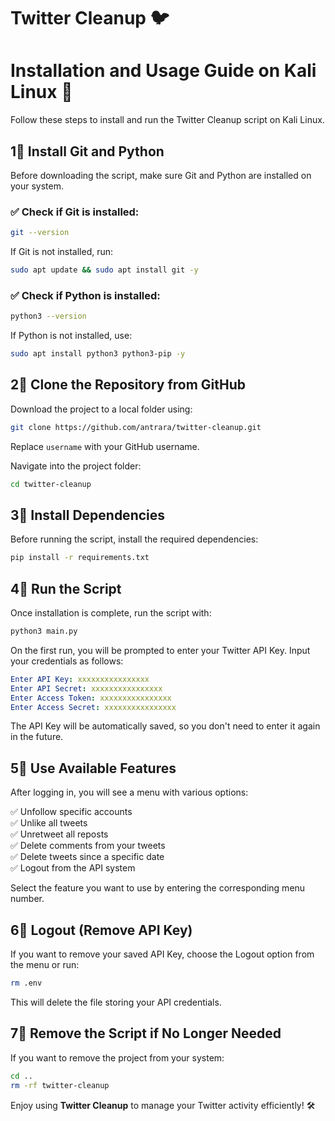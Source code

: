# Twitter Cleanup 🐦

# Installation and Usage Guide on Kali Linux 🐧

Follow these steps to install and run the Twitter Cleanup script on Kali Linux.

## 1⃣ Install Git and Python
Before downloading the script, make sure Git and Python are installed on your system.

### ✅ Check if Git is installed:
```sh
git --version
```
If Git is not installed, run:
```sh
sudo apt update && sudo apt install git -y
```

### ✅ Check if Python is installed:
```sh
python3 --version
```
If Python is not installed, use:
```sh
sudo apt install python3 python3-pip -y
```

## 2⃣ Clone the Repository from GitHub
Download the project to a local folder using:
```sh
git clone https://github.com/antrara/twitter-cleanup.git
```
Replace `username` with your GitHub username.

Navigate into the project folder:
```sh
cd twitter-cleanup
```

## 3⃣ Install Dependencies
Before running the script, install the required dependencies:
```sh
pip install -r requirements.txt
```

## 4⃣ Run the Script
Once installation is complete, run the script with:
```sh
python3 main.py
```
On the first run, you will be prompted to enter your Twitter API Key. Input your credentials as follows:
```yaml
Enter API Key: xxxxxxxxxxxxxxxx
Enter API Secret: xxxxxxxxxxxxxxxx
Enter Access Token: xxxxxxxxxxxxxxxx
Enter Access Secret: xxxxxxxxxxxxxxxx
```
The API Key will be automatically saved, so you don't need to enter it again in the future.

## 5⃣ Use Available Features
After logging in, you will see a menu with various options:

✅ Unfollow specific accounts  
✅ Unlike all tweets  
✅ Unretweet all reposts  
✅ Delete comments from your tweets  
✅ Delete tweets since a specific date  
✅ Logout from the API system  

Select the feature you want to use by entering the corresponding menu number.

## 6⃣ Logout (Remove API Key)
If you want to remove your saved API Key, choose the Logout option from the menu or run:
```sh
rm .env
```
This will delete the file storing your API credentials.

## 7⃣ Remove the Script if No Longer Needed
If you want to remove the project from your system:
```sh
cd ..
rm -rf twitter-cleanup
```

Enjoy using **Twitter Cleanup** to manage your Twitter activity efficiently! 🛠️
